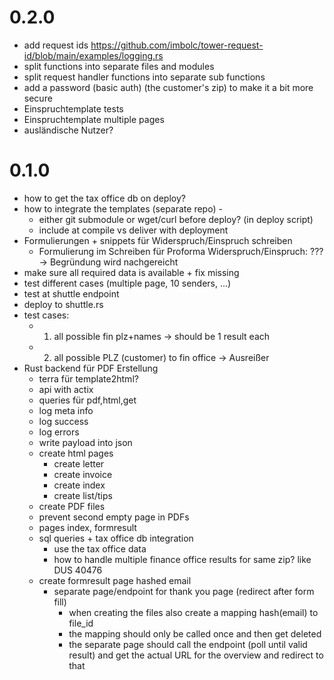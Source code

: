 # 0.2.0
- add request ids  https://github.com/imbolc/tower-request-id/blob/main/examples/logging.rs
- split functions into separate files and modules
- split request handler functions into separate sub functions
- add a password (basic auth) (the customer's zip) to make it a bit more secure
- Einspruchtemplate tests
- Einspruchtemplate multiple pages
- ausländische Nutzer? 

# 0.1.0
- how to get the tax office db on deploy?
- how to integrate the templates (separate repo) -
  - either git submodule or wget/curl before deploy? (in deploy script)
  - include at compile vs deliver with deployment
- Formulierungen + snippets für Widerspruch/Einspruch schreiben
    + Formulierung im Schreiben für Proforma Widerspruch/Einspruch: ???
      -> Begründung wird nachgereicht
- make sure all required data is available + fix missing
- test different cases (multiple page, 10 senders, ...)
- test at shuttle endpoint
- deploy to shuttle.rs
- test cases: 
  - 1. all possible fin plz+names -> should be 1 result each
  - 2. all possible PLZ (customer) to fin office -> Ausreißer
- Rust backend für PDF Erstellung
    + terra für template2html?
    + api with actix
    + queries für pdf,html,get
    + log meta info
    - log success
    + log errors
    + write payload into json
    + create html pages
      + create letter
      + create invoice
      + create index
      + create list/tips
    + create PDF files
    + prevent second empty page in PDFs
    + pages index, formresult
    - sql queries + tax office db integration
      - use the tax office data
      - how to handle multiple finance office results for same zip? like DUS 40476
    - create formresult page hashed email
      - separate page/endpoint for thank you page (redirect after form fill)
        - when creating the files also create a mapping hash(email) to file_id
        - the mapping should only be called once and then get deleted
        - the separate page should call the endpoint (poll until valid result) and get the actual URL for the overview and redirect to that
